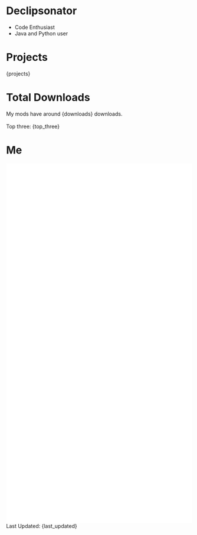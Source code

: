 # Declipsonator
- Code Enthusiast
- Java and Python user
# Projects
{projects}

# Total Downloads
My mods have around {downloads} downloads. \
\
Top three:
{top_three}

# Me
<img align="center" src="/github-metrics.svg" alt="Metrics">
Last Updated: {last_updated}
